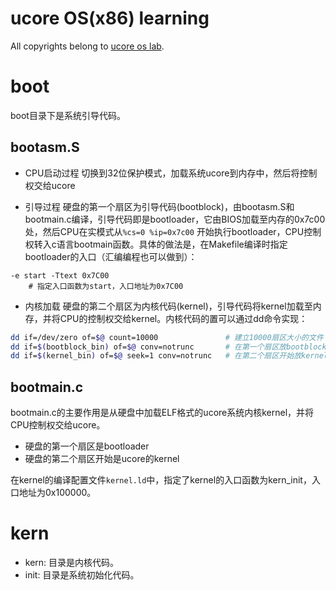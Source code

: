 
# ucore OS(x86) learning

All copyrights belong to [ucore os lab](https://github.com/chyyuu/ucore_os_lab).


# boot

boot目录下是系统引导代码。

## bootasm.S

 - CPU启动过程
切换到32位保护模式，加载系统ucore到内存中，然后将控制权交给ucore

 - 引导过程
硬盘的第一个扇区为引导代码(bootblock)，由bootasm.S和bootmain.c编译，引导代码即是bootloader，它由BIOS加载至内存的0x7c00处，然后CPU在实模式从`%cs=0 %ip=0x7c00` 开始执行bootloader，CPU控制权转入c语言bootmain函数。具体的做法是，在Makefile编译时指定bootloader的入口（汇编编程也可以做到）：

```text
-e start -Ttext 0x7C00
    # 指定入口函数为start，入口地址为0x7C00
```

 - 内核加载
硬盘的第二个扇区为内核代码(kernel)，引导代码将kernel加载至内存，并将CPU的控制权交给kernel。内核代码的置可以通过dd命令实现：

```bash
dd if=/dev/zero of=$@ count=10000               # 建立10000扇区大小的文件
dd if=$(bootblock_bin) of=$@ conv=notrunc       # 在第一个扇区放bootblock
dd if=$(kernel_bin) of=$@ seek=1 conv=notrunc   # 在第二个扇区开始放kernel
```

## bootmain.c

bootmain.c的主要作用是从硬盘中加载ELF格式的ucore系统内核kernel，并将CPU控制权交给ucore。

  - 硬盘的第一个扇区是bootloader
  - 硬盘的第二个扇区开始是ucore的kernel

在kernel的编译配置文件`kernel.ld`中，指定了kernel的入口函数为kern_init，入口地址为0x100000。


# kern

 - kern: 目录是内核代码。
 - init: 目录是系统初始化代码。
